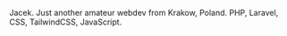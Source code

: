 Jacek.
Just another amateur webdev from Krakow, Poland.
PHP, Laravel, CSS, TailwindCSS, JavaScript.
